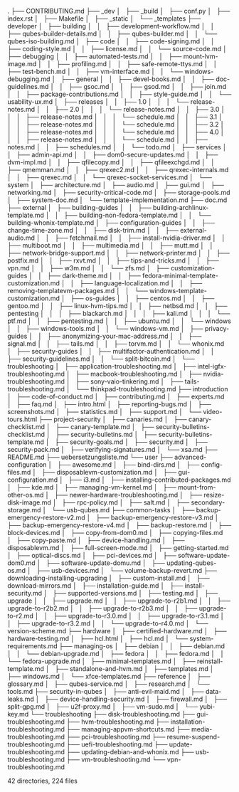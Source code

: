 .
├── CONTRIBUTING.md
├── _dev
│   ├── _build
│   ├── conf.py
│   ├── index.rst
│   ├── Makefile
│   ├── _static
│   └── _templates
├── developer
│   ├── building
│   │   ├── development-workflow.md
│   │   ├── qubes-builder-details.md
│   │   ├── qubes-builder.md
│   │   └── qubes-iso-building.md
│   ├── code
│   │   ├── code-signing.md
│   │   ├── coding-style.md
│   │   ├── license.md
│   │   └── source-code.md
│   ├── debugging
│   │   ├── automated-tests.md
│   │   ├── mount-lvm-image.md
│   │   ├── profiling.md
│   │   ├── safe-remote-ttys.md
│   │   ├── test-bench.md
│   │   ├── vm-interface.md
│   │   └── windows-debugging.md
│   ├── general
│   │   ├── devel-books.md
│   │   ├── doc-guidelines.md
│   │   ├── gsoc.md
│   │   ├── gsod.md
│   │   ├── join.md
│   │   ├── package-contributions.md
│   │   ├── style-guide.md
│   │   └── usability-ux.md
│   ├── releases
│   │   ├── 1.0
│   │   │   └── release-notes.md
│   │   ├── 2.0
│   │   │   └── release-notes.md
│   │   ├── 3.0
│   │   │   ├── release-notes.md
│   │   │   └── schedule.md
│   │   ├── 3.1
│   │   │   ├── release-notes.md
│   │   │   └── schedule.md
│   │   ├── 3.2
│   │   │   ├── release-notes.md
│   │   │   └── schedule.md
│   │   ├── 4.0
│   │   │   ├── release-notes.md
│   │   │   └── schedule.md
│   │   ├── notes.md
│   │   ├── schedules.md
│   │   └── todo.md
│   ├── services
│   │   ├── admin-api.md
│   │   ├── dom0-secure-updates.md
│   │   ├── dvm-impl.md
│   │   ├── qfilecopy.md
│   │   ├── qfileexchgd.md
│   │   ├── qmemman.md
│   │   ├── qrexec2.md
│   │   ├── qrexec-internals.md
│   │   ├── qrexec.md
│   │   └── qrexec-socket-services.md
│   └── system
│       ├── architecture.md
│       ├── audio.md
│       ├── gui.md
│       ├── networking.md
│       ├── security-critical-code.md
│       ├── storage-pools.md
│       ├── system-doc.md
│       └── template-implementation.md
├── doc.md
├── external
│   ├── building-guides
│   │   ├── building-archlinux-template.md
│   │   ├── building-non-fedora-template.md
│   │   └── building-whonix-template.md
│   ├── configuration-guides
│   │   ├── change-time-zone.md
│   │   ├── disk-trim.md
│   │   ├── external-audio.md
│   │   ├── fetchmail.md
│   │   ├── install-nvidia-driver.md
│   │   ├── multiboot.md
│   │   ├── multimedia.md
│   │   ├── mutt.md
│   │   ├── network-bridge-support.md
│   │   ├── network-printer.md
│   │   ├── postfix.md
│   │   ├── rxvt.md
│   │   ├── tips-and-tricks.md
│   │   ├── vpn.md
│   │   ├── w3m.md
│   │   └── zfs.md
│   ├── customization-guides
│   │   ├── dark-theme.md
│   │   ├── fedora-minimal-template-customization.md
│   │   ├── language-localization.md
│   │   ├── removing-templatevm-packages.md
│   │   └── windows-template-customization.md
│   ├── os-guides
│   │   ├── centos.md
│   │   ├── gentoo.md
│   │   ├── linux-hvm-tips.md
│   │   ├── netbsd.md
│   │   ├── pentesting
│   │   │   ├── blackarch.md
│   │   │   ├── kali.md
│   │   │   └── ptf.md
│   │   ├── pentesting.md
│   │   ├── ubuntu.md
│   │   └── windows
│   │       ├── windows-tools.md
│   │       └── windows-vm.md
│   ├── privacy-guides
│   │   ├── anonymizing-your-mac-address.md
│   │   ├── signal.md
│   │   ├── tails.md
│   │   ├── torvm.md
│   │   └── whonix.md
│   ├── security-guides
│   │   ├── multifactor-authentication.md
│   │   ├── security-guidelines.md
│   │   └── split-bitcoin.md
│   └── troubleshooting
│       ├── application-troubleshooting.md
│       ├── intel-igfx-troubleshooting.md
│       ├── macbook-troubleshooting.md
│       ├── nvidia-troubleshooting.md
│       ├── sony-vaio-tinkering.md
│       ├── tails-troubleshooting.md
│       └── thinkpad-troubleshooting.md
├── introduction
│   ├── code-of-conduct.md
│   ├── contributing.md
│   ├── experts.md
│   ├── faq.md
│   ├── intro.html
│   ├── reporting-bugs.md
│   ├── screenshots.md
│   ├── statistics.md
│   ├── support.md
│   └── video-tours.html
├── project-security
│   ├── canaries.md
│   ├── canary-checklist.md
│   ├── canary-template.md
│   ├── security-bulletins-checklist.md
│   ├── security-bulletins.md
│   ├── security-bulletins-template.md
│   ├── security-goals.md
│   ├── security.md
│   ├── security-pack.md
│   ├── verifying-signatures.md
│   └── xsa.md
├── README.md
├── uebersetzungsliste.md
└── user
    ├── advanced-configuration
    │   ├── awesome.md
    │   ├── bind-dirs.md
    │   ├── config-files.md
    │   ├── disposablevm-customization.md
    │   ├── gui-configuration.md
    │   ├── i3.md
    │   ├── installing-contributed-packages.md
    │   ├── kde.md
    │   ├── managing-vm-kernel.md
    │   ├── mount-from-other-os.md
    │   ├── newer-hardware-troubleshooting.md
    │   ├── resize-disk-image.md
    │   ├── rpc-policy.md
    │   ├── salt.md
    │   ├── secondary-storage.md
    │   └── usb-qubes.md
    ├── common-tasks
    │   ├── backup-emergency-restore-v2.md
    │   ├── backup-emergency-restore-v3.md
    │   ├── backup-emergency-restore-v4.md
    │   ├── backup-restore.md
    │   ├── block-devices.md
    │   ├── copy-from-dom0.md
    │   ├── copying-files.md
    │   ├── copy-paste.md
    │   ├── device-handling.md
    │   ├── disposablevm.md
    │   ├── full-screen-mode.md
    │   ├── getting-started.md
    │   ├── optical-discs.md
    │   ├── pci-devices.md
    │   ├── software-update-dom0.md
    │   ├── software-update-domu.md
    │   ├── updating-qubes-os.md
    │   ├── usb-devices.md
    │   └── volume-backup-revert.md
    ├── downloading-installing-upgrading
    │   ├── custom-install.md
    │   ├── download-mirrors.md
    │   ├── installation-guide.md
    │   ├── install-security.md
    │   ├── supported-versions.md
    │   ├── testing.md
    │   ├── upgrade
    │   │   ├── upgrade.md
    │   │   ├── upgrade-to-r2b1.md
    │   │   ├── upgrade-to-r2b2.md
    │   │   ├── upgrade-to-r2b3.md
    │   │   ├── upgrade-to-r2.md
    │   │   ├── upgrade-to-r3.0.md
    │   │   ├── upgrade-to-r3.1.md
    │   │   ├── upgrade-to-r3.2.md
    │   │   └── upgrade-to-r4.0.md
    │   └── version-scheme.md
    ├── hardware
    │   ├── certified-hardware.md
    │   ├── hardware-testing.md
    │   ├── hcl.html
    │   ├── hcl.md
    │   └── system-requirements.md
    ├── managing-os
    │   ├── debian
    │   │   ├── debian.md
    │   │   └── debian-upgrade.md
    │   ├── fedora
    │   │   ├── fedora.md
    │   │   └── fedora-upgrade.md
    │   ├── minimal-templates.md
    │   ├── reinstall-template.md
    │   ├── standalone-and-hvm.md
    │   ├── templates.md
    │   ├── windows.md
    │   └── xfce-templates.md
    ├── reference
    │   ├── glossary.md
    │   ├── qubes-service.md
    │   ├── research.md
    │   └── tools.md
    ├── security-in-qubes
    │   ├── anti-evil-maid.md
    │   ├── data-leaks.md
    │   ├── device-handling-security.md
    │   ├── firewall.md
    │   ├── split-gpg.md
    │   ├── u2f-proxy.md
    │   ├── vm-sudo.md
    │   └── yubi-key.md
    └── troubleshooting
        ├── disk-troubleshooting.md
        ├── gui-troubleshooting.md
        ├── hvm-troubleshooting.md
        ├── installation-troubleshooting.md
        ├── managing-appvm-shortcuts.md
        ├── media-troubleshooting.md
        ├── pci-troubleshooting.md
        ├── resume-suspend-troubleshooting.md
        ├── uefi-troubleshooting.md
        ├── update-troubleshooting.md
        ├── updating-debian-and-whonix.md
        ├── usb-troubleshooting.md
        ├── vm-troubleshooting.md
        └── vpn-troubleshooting.md

42 directories, 224 files
